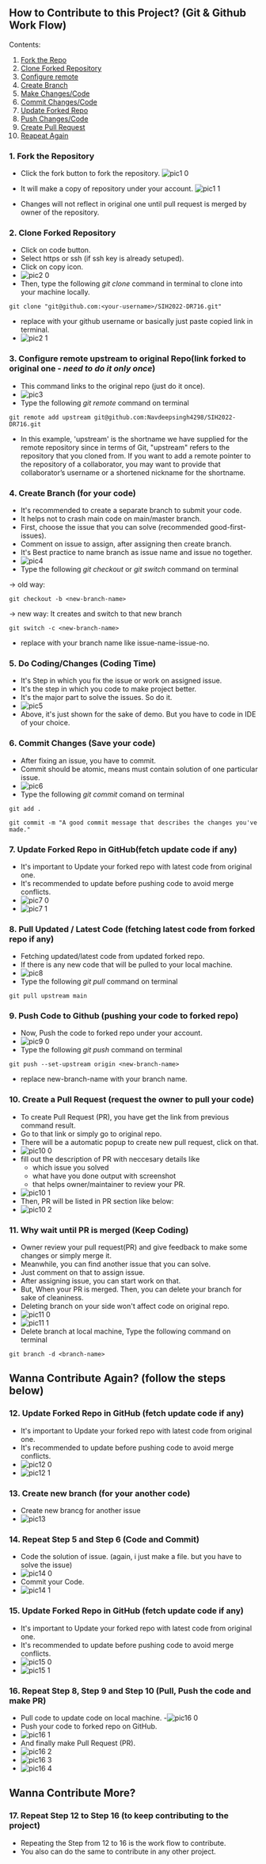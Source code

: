 ## How to Contribute to this Project? (Git & Github Work Flow)

Contents:
1. [Fork the Repo](/CONTRIBUTING.md/#1.ForktheRepository)
2. [Clone Forked Repository](/CONTRIBUTING.md/#2.CloneForkedRepository)
3. [Configure remote]()
4. [Create Branch]()
5. [Make Changes/Code]()
6. [Commit Changes/Code]()
7. [Update Forked Repo]()
8. [Push Changes/Code ]()
9. [Create Pull Request]()
10. [Reapeat Again]()

### 1. **Fork the Repository**
  - Click the fork button to fork the repository. 
  ![pic1 0](https://user-images.githubusercontent.com/65288518/156108901-c6ba0d91-168e-49e9-9c64-a36c5016617f.png)
  
  - It will make a copy of repository under your account. 
  ![pic1 1](https://user-images.githubusercontent.com/65288518/156108922-84f3f206-53f1-4593-b97c-20ffe90351e2.png)

  - Changes will not reflect in original one until pull request is merged by owner of the repository.
  
### 2. **Clone Forked Repository**
  - Click on code button.
  - Select https or ssh (if ssh key is already setuped).
  - Click on copy icon.
  - ![pic2 0](https://user-images.githubusercontent.com/65288518/156108991-650aac10-4c0a-4a57-abe2-52db63fc595d.png)
  - Then, type the following *git clone* command in terminal to clone into your machine locally.
  
```
git clone "git@github.com:<your-username>/SIH2022-DR716.git"
```
 - replace <your-username> with your github username or basically just paste copied link in terminal.
 - ![pic2 1](https://user-images.githubusercontent.com/65288518/156109042-810346e9-b5a8-46ee-8191-60a8be2cf0a9.png)

### 3. **Configure remote upstream to original Repo(link forked to original one - *__need to do it only once__*)** 
  - This command links to the original repo (just do it once).
  - ![pic3](https://user-images.githubusercontent.com/65288518/156109096-47db1f41-b1e9-4bc0-9344-e2e94e5d9b3c.png)
  - Type the following *git remote* command on terminal
  
```
git remote add upstream git@github.com:Navdeepsingh4298/SIH2022-DR716.git
```  
  - In this example, 'upstream' is the shortname we have supplied for the remote repository since in terms of Git, "upstream" refers to the repository that you cloned from. If you want to add a remote pointer to the repository of a collaborator, you may want to provide that collaborator’s username or a shortened nickname for the shortname.
  
### 4. **Create Branch (for your code)**
  - It's recommended to create a separate branch to submit your code.
  - It helps not to crash main code on main/master branch.
  - First, choose the issue that you can solve (recommended good-first-issues).
  - Comment on issue to assign, after assigning then create branch.  
  - It's Best practice to name branch as issue name and issue no together.
  - ![pic4](https://user-images.githubusercontent.com/65288518/156109211-bdc30dc2-3170-4ba5-b637-bfaff8252686.jpg)
  - Type the following *git checkout* or *git switch* command on terminal 
  
  -> old way:
```
git checkout -b <new-branch-name>
```
  -> new way: It creates and switch to that new branch
```
git switch -c <new-branch-name>
```
  - replace <new-branch-name> with your branch name like issue-name-issue-no.
  
### 5. **Do Coding/Changes (Coding Time)**
  - It's Step in which you fix the issue or work on assigned issue.
  - It's the step in which you code to make project better.
  - It's the major part to solve the issues. So do it.
  - ![pic5](https://user-images.githubusercontent.com/65288518/156109237-805dc746-21b1-4a88-ac62-6e3df9e7e6f8.png)
  - Above, it's just shown for the sake of demo. But you have to code in IDE of your choice.

### 6. **Commit Changes (Save your code)**
  - After fixing an issue, you have to commit.
  - Commit should be atomic, means must contain solution of one particular issue.
  - ![pic6](https://user-images.githubusercontent.com/65288518/156109382-c1619c88-72b3-469a-8f23-063ee4f1b533.png)
  - Type the following *git commit* comand on terminal
  
```
git add .
```
```
git commit -m "A good commit message that describes the changes you've made."
```
  
### 7. **Update Forked Repo in GitHub(fetch update code if any)**
  - It's important to Update your forked repo with latest code from original one.
  - It's recommended to update before pushing code to avoid merge conflicts.
  - ![pic7 0](https://user-images.githubusercontent.com/65288518/156109794-deb71b9f-07d9-4c1a-9e92-e3c2d98d20e6.png)
  - ![pic7 1](https://user-images.githubusercontent.com/65288518/156109803-a63a4338-d0e8-42a6-bd03-5d473693c6f1.png)

### 8. **Pull Updated / Latest Code (fetching latest code from forked repo if any)**
  - Fetching updated/latest code from updated forked repo.
  - If there is any new code that will be pulled to your local machine.
  - ![pic8](https://user-images.githubusercontent.com/65288518/156109833-27d73598-da3f-4a61-b178-e636307f1917.png)
  - Type the following *git pull* command on terminal  
  
```
git pull upstream main
```
  
### 9. **Push Code to Github (pushing your code to forked repo)**
  - Now, Push the code to forked repo under your account.
  - ![pic9 0](https://user-images.githubusercontent.com/65288518/156109948-67220798-26ba-4faf-baa8-fe2a3c1d200b.jpg)
  - Type the following *git push* command on terminal
  
```
git push --set-upstream origin <new-branch-name>
```  
  - replace new-branch-name with your branch name.
  
### 10. **Create a Pull Request (request the owner to pull your code)**
  - To create Pull Request (PR), you have get the link from previous command result.
  - Go to that link or simply go to original repo.
  - There will be a automatic popup to create new pull request, click on that.
  - ![pic10 0](https://user-images.githubusercontent.com/65288518/156110064-efdefb37-2f86-4e60-a1e9-71fa03696e76.png)
  - fill out the description of PR with neccesary details like 
    * which issue you solved 
    * what have you done output with screenshot 
    * that helps owner/maintainer to review your PR. 
  - ![pic10 1](https://user-images.githubusercontent.com/65288518/156110091-35e7f101-a8af-47cb-846b-6119fa5405ee.jpg)
  - Then, PR will be listed in PR section like below:
  - ![pic10 2](https://user-images.githubusercontent.com/65288518/156110107-5ae75de3-f4cd-4173-b613-90d5f12effa2.png)

### 11. **Why wait until PR is merged (Keep Coding)**
  - Owner review your pull request(PR) and give feedback to make some changes or simply merge it.
  - Meanwhile, you can find another issue that you can solve.
  - Just comment on that to assign issue. 
  - After assigning issue, you can start work on that.
  - But, When your PR is merged. Then, you can delete your branch for sake of cleaniness.
  - Deleting branch on your side won't affect code on original repo.
  - ![pic11 0](https://user-images.githubusercontent.com/65288518/156110408-07d4fe39-0e04-4eb6-990e-0be042ff1b76.png)
  - ![pic11 1](https://user-images.githubusercontent.com/65288518/156110416-4bae1f79-1d36-46cf-b32f-c6fd10851765.png)
  - Delete branch at local machine, Type the following command on terminal
  
```
git branch -d <branch-name>  
```  

## Wanna Contribute Again? (follow the steps below)

### 12. **Update Forked Repo in GitHub (fetch update code if any)**
  - It's important to Update your forked repo with latest code from original one.
  - It's recommended to update before pushing code to avoid merge conflicts.
  - ![pic12 0](https://user-images.githubusercontent.com/65288518/156110532-73aa579f-16cd-4814-adc2-09ea5813134c.png)
  - ![pic12 1](https://user-images.githubusercontent.com/65288518/156110550-f3270cdc-7a2d-4d33-b4f6-8987d6e428a3.png)

### 13. **Create new branch (for your another code)**
  - Create new brancg for another issue
  - ![pic13](https://user-images.githubusercontent.com/65288518/156110585-e858e2af-51ac-4393-8314-0000113dfae3.jpg)

### 14. **Repeat Step 5 and Step 6 (Code and Commit)**
  - Code the solution of issue. (again, i just make a file. but you have to solve the issue)
  - ![pic14 0](https://user-images.githubusercontent.com/65288518/156110646-52fc8957-be75-4f3e-80fb-a56f647f1116.png)
  - Commit your Code.
  - ![pic14 1](https://user-images.githubusercontent.com/65288518/156110632-aad3f4af-ba6b-4309-a628-5babdabdb260.png)
  
### 15. **Update Forked Repo in GitHub (fetch update code if any)**
  - It's important to Update your forked repo with latest code from original one.
  - It's recommended to update before pushing code to avoid merge conflicts.
  - ![pic15 0](https://user-images.githubusercontent.com/65288518/156110751-b9e9b184-ff4f-4592-870a-3b410afcb735.png)
  - ![pic15 1](https://user-images.githubusercontent.com/65288518/156110780-766e374b-a806-4594-b8ca-5dae3ad221c4.png)
  
### 16. **Repeat Step 8, Step 9 and Step 10 (Pull, Push the code and make PR)**
  - Pull code to update code on local machine.
  -![pic16 0](https://user-images.githubusercontent.com/65288518/156110821-5abaedd3-b001-4e36-a0bc-b69fe651569a.png)
  - Push your code to forked repo on GitHub.
  - ![pic16 1](https://user-images.githubusercontent.com/65288518/156110843-4cfeaad6-4b51-4e37-999f-e1e56731b387.jpg)
  - And finally make Pull Request (PR).
  - ![pic16 2](https://user-images.githubusercontent.com/65288518/156110877-456a7194-3639-4c74-a4a0-9315564d0b9f.png)
  - ![pic16 3](https://user-images.githubusercontent.com/65288518/156110881-f27a63cc-25b1-4f66-bc4d-dd82ff10bf9f.jpg)
  - ![pic16 4](https://user-images.githubusercontent.com/65288518/156110888-bdcc1942-d212-4c1f-b2a0-c353bed10b21.png)
  
## Wanna Contribute More? 
  
### 17. **Repeat Step 12 to Step 16 (to keep contributing to the project)**
  - Repeating the Step from 12 to 16 is the work flow to contribute.
  - You also can do the same to contribute in any other project.


